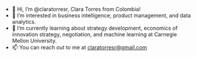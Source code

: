 - 👋 Hi, I’m @claratorresr, Clara Torres from Colombia!
- 👀 I’m interested in business intelligence, product management, and data analytics.
- 🌱 I’m currently learning about strategy development, economics of innovation strategy, negotiation, and machine learning
     at Carnegie Mellon University.
- 📫 You can reach out to me at claratorresr@gmail.com
<!---
claratorresr/claratorresr is a ✨ special ✨ repository because its `README.md` (this file) appears on your GitHub profile.
You can click the Preview link to take a look at your changes.
--->
